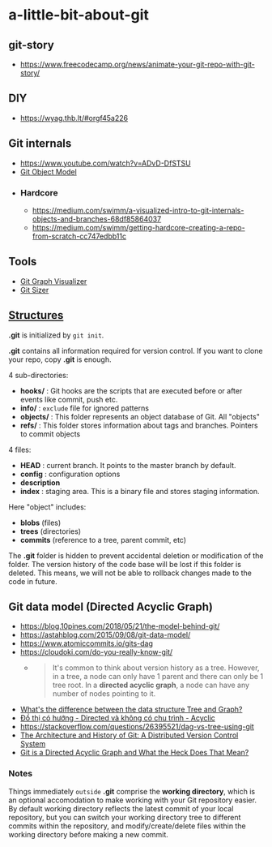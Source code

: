 # a-little-bit-about-git

## git-story
- https://www.freecodecamp.org/news/animate-your-git-repo-with-git-story/

## DIY
- https://wyag.thb.lt/#orgf45a226

## Git internals
- https://www.youtube.com/watch?v=ADvD-DfSTSU
- [Git Object Model](http://shafiul.github.io/gitbook/1_the_git_object_model.html)
- ### Hardcore
  - https://medium.com/swimm/a-visualized-intro-to-git-internals-objects-and-branches-68df85864037
  - https://medium.com/swimm/getting-hardcore-creating-a-repo-from-scratch-cc747edbb11c

## Tools
- [Git Graph Visualizer](https://git-graph.harshkapadia.me/)
- [Git Sizer](https://github.blog/2018-03-05-measuring-the-many-sizes-of-a-git-repository/)

## [Structures](https://stackoverflow.com/a/56026788/10393067)
**.git** is initialized by `git init`.

**.git** contains all information required for version control. If you want to clone your repo, copy **.git** is enough.

4 sub-directories:

- **hooks/** : Git hooks are the scripts that are executed before or after events like commit, push etc.
- **info/** : `exclude` file for ignored patterns
- **objects/** : This folder represents an object database of Git. All "objects"
- **refs/** :  This folder stores information about tags and branches. Pointers to commit objects

4 files:
- **HEAD** : current branch. It points to the master branch by default.
- **config** : configuration options
- **description**
- **index** : staging area. This is a binary file and stores staging information.


Here "object" includes:

- **blobs** (files)
- **trees** (directories)
- **commits** (reference to a tree, parent commit, etc)

The **.git** folder is hidden to prevent accidental deletion or modification of the folder. The version history of the code base will be lost if this folder is deleted. This means, we will not be able to rollback changes made to the code in future.

## Git data model (Directed Acyclic Graph)
- https://blog.10pines.com/2018/05/21/the-model-behind-git/
- https://astahblog.com/2015/09/08/git-data-model/
- https://www.atomiccommits.io/gits-dag
- https://cloudoki.com/do-you-really-know-git/
  - > It's common to think about version history as a tree. However, in a tree, a node can only have 1 parent and there can only be 1 tree root. In a **directed acyclic graph**, a node can have any number of nodes pointing to it.
- [What's the difference between the data structure Tree and Graph?](https://stackoverflow.com/questions/7423401/whats-the-difference-between-the-data-strucdirected%20acyclic%20graphture-tree-and-graph)
- [Đồ thị có hướng - Directed và không có chu trình - Acyclic](https://viblo.asia/p/data-structures-graph-Do754OnBlM6)
- https://stackoverflow.com/questions/26395521/dag-vs-tree-using-git
- [The Architecture and History of Git: A Distributed Version Control System](https://medium.com/@willhayjr/the-architecture-and-history-of-git-a-distributed-version-control-system-62b17dd37742)
- [Git is a Directed Acyclic Graph and What the Heck Does That Mean?](https://medium.com/girl-writes-code/git-is-a-directed-acyclic-graph-and-what-the-heck-does-that-mean-b6c8dec65059)

### Notes

Things immediately `outside` **.git** comprise the **working directory**, which is an optional accomodation to make working with your Git repository easier. By default working directory reflects the latest commit of your local repository, but you can switch your working directory tree to different commits within the repository, and modify/create/delete files within the working directory before making a new commit.
